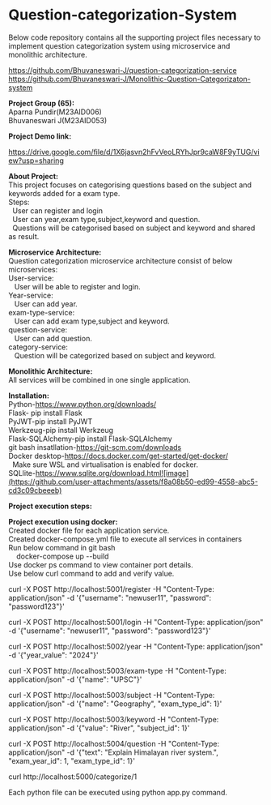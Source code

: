 # Question-categorization-System 
Below code repository contains all the supporting project files necessary to implement question categorization system using microservice and monolithic architecture.   <br />

https://github.com/Bhuvaneswari-J/question-categorization-service   <br />
https://github.com/Bhuvaneswari-J/Monolithic-Question-Categorizaton-system    <br />

**Project Group (65): <br />**
Aparna Pundir(M23AID006) <br />
Bhuvaneswari J(M23AID053) <br />

**Project Demo link:** <br />

https://drive.google.com/file/d/1X6jasvn2hFvVeoLRYhJpr9caW8F9yTUG/view?usp=sharing   <br />

**About Project:** <br />
This project focuses on categorising questions based on the subject and keywords added for a exam type. <br />
Steps: <br />
      &nbsp; User can register and login <br />
      &nbsp; User can year,exam type,subject,keyword and question. <br />
      &nbsp; Questions will be categorised based on subject and keyword and shared as result. <br />
      
**Microservice Architecture:** <br />
Question categorization microservice architecture consist of below microservices: <br />
User-service: <br />
   &nbsp;&nbsp; User will be able to register and login. <br />
Year-service: <br />
   &nbsp;&nbsp; User can add year. <br />
exam-type-service: <br />
   &nbsp;&nbsp; User can add exam type,subject and keyword. <br />
question-service: <br />
   &nbsp;&nbsp; User can add question. <br />
category-service: <br />
   &nbsp;&nbsp; Question will be categorized based on subject and keyword. <br />

**Monolithic Architecture:** <br />
    All services will be combined in one single application. <br />
    
**Installation:** <br />
Python-https://www.python.org/downloads/ <br />
Flask- pip install Flask <br />
PyJWT-pip install PyJWT <br />
Werkzeug-pip install Werkzeug <br />
Flask-SQLAlchemy-pip install Flask-SQLAlchemy <br />
git bash insatllation-https://git-scm.com/downloads  <br />
Docker desktop-https://docs.docker.com/get-started/get-docker/ <br />
   &nbsp; Make sure WSL and virtualisation is enabled for docker. <br />
SQLlite-https://www.sqlite.org/download.html![image](https://github.com/user-attachments/assets/f8a08b50-ed99-4558-abc5-cd3c09cbeeeb) <br />

**Project execution steps: <br />**

**Project execution using docker:**  <br />
Created docker file for each application service.  <br />
Created docker-compose.yml file to execute all services in containers  <br />
Run below command in git bash  <br />
  &nbsp;  &nbsp; docker-compose up --build   <br />
Use docker ps command to view container port details.   <br />
Use below curl command to add and verify value.  <br />

curl -X POST http://localhost:5001/register -H "Content-Type: application/json" -d '{"username": "newuser11", "password": "password123"}'   <br />

curl -X POST http://localhost:5001/login -H "Content-Type: application/json" -d '{"username": "newuser11", "password": "password123"}'   <br />

curl -X POST http://localhost:5002/year -H "Content-Type: application/json" -d '{"year_value": "2024"}'   <br />

curl -X POST http://localhost:5003/exam-type -H "Content-Type: application/json" -d '{"name": "UPSC"}'   <br />

curl -X POST http://localhost:5003/subject -H "Content-Type: application/json" -d '{"name": "Geography", "exam_type_id": 1}'   <br />

curl -X POST http://localhost:5003/keyword -H "Content-Type: application/json" -d '{"value": "River", "subject_id": 1}'   <br />

curl -X POST http://localhost:5004/question -H "Content-Type: application/json" -d '{"text": "Explain Himalayan river system.", "exam_year_id": 1, "exam_type_id": 1}'   <br />

curl http://localhost:5000/categorize/1   <br />

Each python file can be executed using python app.py command.
